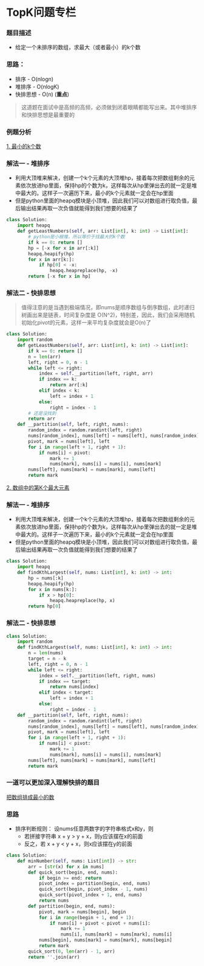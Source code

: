 # TopK问题专栏
### 题目描述
* 给定一个未排序的数组，求最大（或者最小）的k个数
### 思路：
* 排序 - O(nlogn)
* 堆排序 - O(nlogK)
* 快排思想 - O(n) (**重点**)

> 这道题在面试中是高频的高频，必须做到闭着眼睛都能写出来。其中堆排序和快排思想是最重要的

### 例题分析
[1. 最小的k个数](https://leetcode-cn.com/problems/zui-xiao-de-kge-shu-lcof/)

### 解法一 - 堆排序
* 利用大顶堆来解决，创建一个k个元素的大顶堆hp，接着每次把数组剩余的元素依次放进hp里面，保持hp的个数为k，这样每次从hp里弹出去的就一定是堆中最大的。这样子一次遍历下来，最小的k个元素就一定会在hp里面
* 但是python里面的heapq模块是小顶堆，因此我们可以对数组进行取负值，最后输出结果再取一次负值就能得到我们想要的结果了

```python
class Solution:
    import heapq
    def getLeastNumbers(self, arr: List[int], k: int) -> List[int]:
        # python是小根堆，所以等价于找最大的k个数
        if k == 0: return []
        hp = [-x for x in arr[:k]]
        heapq.heapify(hp)
        for x in arr[k:]:
            if hp[0] < -x:
                heapq.heapreplace(hp, -x)
        return [-x for x in hp]
```

###  解法二 - 快排思想
> 值得注意的是当遇到极端情况，即nums是顺序数组与倒序数组，此时递归树画出来是链表，时间复杂度是 O(N^2)，特别差，因此，我们会采用随机初始化pivot的元素，这样一来平均复杂度就会是O(n)了
```python
class Solution:
    import random
    def getLeastNumbers(self, arr: List[int], k: int) -> List[int]:
        if k == 0: return []
        n = len(arr)
        left, right = 0, n - 1
        while left <= right:
            index = self.__partition(left, right, arr)
            if index == k:
                return arr[:k]
            elif index < k:
                left = index + 1
            else:
                right = index - 1
        # 还是没找到
        return arr
    def __partition(self, left, right, nums):
        random_index = random.randint(left, right)
        nums[random_index], nums[left] = nums[left], nums[random_index]
        pivot, mark = nums[left], left
        for i in range(left + 1, right + 1):
            if nums[i] < pivot:
                mark += 1
                nums[mark], nums[i] = nums[i], nums[mark]
        nums[left], nums[mark] = nums[mark], nums[left]
        return mark
```
[2. 数组中的第K个最大元素](https://leetcode-cn.com/problems/kth-largest-element-in-an-array/)

### 解法一 - 堆排序
* 利用大顶堆来解决，创建一个k个元素的大顶堆hp，接着每次把数组剩余的元素依次放进hp里面，保持hp的个数为k，这样每次从hp里弹出去的就一定是堆中最大的。这样子一次遍历下来，最小的k个元素就一定会在hp里面
* 但是python里面的heapq模块是小顶堆，因此我们可以对数组进行取负值，最后输出结果再取一次负值就能得到我们想要的结果了

```python
class Solution:
    import heapq
    def findKthLargest(self, nums: List[int], k: int) -> int:
        hp = nums[:k]
        heapq.heapify(hp)
        for x in nums[k:]:
            if x > hp[0]:
                heapq.heapreplace(hp, x)
        return hp[0]
```

### 解法二 - 快排思想
```python
class Solution:
    import random
    def findKthLargest(self, nums: List[int], k: int) -> int:
        n = len(nums)
        target = n - k
        left, right = 0, n - 1
        while left <= right:
            index = self.__partition(left, right, nums)
            if index == target:
                return nums[index]
            elif index < target:
                left = index + 1
            else:
                right = index - 1
    def __partition(self, left, right, nums):
        random_index = random.randint(left, right)
        nums[random_index], nums[left] = nums[left], nums[random_index]
        pivot, mark = nums[left], left
        for i in range(left + 1, right + 1):
            if nums[i] < pivot:
                mark += 1
                nums[mark], nums[i] = nums[i], nums[mark]
        nums[left], nums[mark] = nums[mark], nums[left]
        return mark
```


### 一道可以更加深入理解快排的题目

[把数组排成最小的数](https://leetcode-cn.com/problems/ba-shu-zu-pai-cheng-zui-xiao-de-shu-lcof/)
### 思路
* 排序判断规则： 设nums任意两数字的字符串格式x和y，则
    * 若拼接字符串 x + y > y + x，则y应该摆在x的前面
    * 反之，若 x + y < y + x，则x应该摆在y的前面

```python
class Solution:
    def minNumber(self, nums: List[int]) -> str:
        arr = [str(x) for x in nums]
        def quick_sort(begin, end, nums):
            if begin >= end: return
            pivot_index = partition(begin, end, nums)
            quick_sort(begin, pivot_index - 1, nums)
            quick_sort(pivot_index + 1, end, nums)
            return nums
        def partition(begin, end, nums):
            pivot, mark = nums[begin], begin
            for i in range(begin + 1, end + 1):
                if nums[i] + pivot < pivot + nums[i]:
                    mark += 1
                    nums[i], nums[mark] = nums[mark], nums[i]
            nums[begin], nums[mark] = nums[mark], nums[begin]
            return mark
        quick_sort(0, len(arr) - 1, arr)
        return ''.join(arr)
```